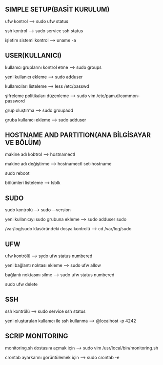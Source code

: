   <h2>SIMPLE SETUP(BASİT KURULUM)</h2>
<p>ufw kontrol --> sudo ufw status</p>
<p>ssh kontrol --> sudo service ssh status</p>
<p>işletim sistemi kontrol --> uname -a</p>

  <h2>USER(KULLANICI)</h2>
<p>kullanıcı gruplarını kontrol etme --> sudo groups <kullanıcı adı></p>
<p>yeni kullanıcı ekleme --> sudo adduser <yeni kullanıcı></p>
<p>kullanıcıları listeleme --> less /etc/passwd</p>
<p>şifreleme politikaları düzenleme --> sudo vim /etc/pam.d/common-password</p>
<p>grup oluştırma --> sudo groupadd <grup adı></p>
<p>gruba kullanıcı ekleme --> sudo adduser <kullanıcı adı> <grup adı></p>

  <h2>HOSTNAME AND PARTITION(ANA BİLGİSAYAR VE BÖLÜM)</h2>
<p>makine adı kobtrol --> hostnamectl</p>
<p>makine adı değiştirme --> hostnamectl set-hostname <yeni mak. adı></p>
                          <p>sudo reboot</p>
<p>bölümleri listeleme --> lsblk</p>

  <h2>SUDO</h2>
<p>sudo kontrolü --> sudo --version</p>
<p>yeni kullanıcıyı sudo grubuna ekleme --> sudo adduser <yeni kul. adı> sudo</p>
<p>/var/log/sudo klasöründeki dosya kontrolü --> cd /var/log/sudo</p>

  <h2>UFW</h2>
<p>ufw kontrölü --> sydo ufw status numbered</p>
<p>yeni bağlantı noktası ekleme --> sudo ufw allow <port num> </p>
<p>bağlantı noktasını silme --> sudo ufw status numbered</p>
                             sudo ufw delete <silmek istediğin port no></p>

  <h2>SSH</h2>
<p>ssh kontrölü --> sudo service ssh status</p>
<p>yeni oluşturulan kullanıcı ile ssh kullanma --> <yeni kullanıcı> @localhost -p 4242</p>

  <h2>SCRIP MONITORING</h2>
<p>monitoring.sh dostasını açmak için --> sudo vim /usr/local/bin/monitoring.sh</p>
<p>crontab ayarkarını görüntülemek için --> sudo crontab -e</p>
